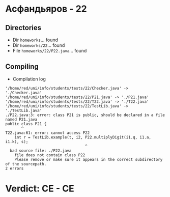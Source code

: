 # Асфандьяров - 22
## Directories
- Dir `homeworks`... found
- Dir `homeworks/22`... found
- File `homeworks/22/P22.java`... found
## Compiling
- Compilation log
```
'/home/red/uni/info/students/tests/22/Checker.java' -> './Checker.java'
'/home/red/uni/info/students/tests/22/P21.java' -> './P21.java'
'/home/red/uni/info/students/tests/22/T22.java' -> './T22.java'
'/home/red/uni/info/students/tests/22/TestLib.java' -> './TestLib.java'
./P22.java:3: error: class P21 is public, should be declared in a file named P21.java
public class P21 {
       ^
T22.java:61: error: cannot access P22
    int r = TestLib.example(t, i2, P22.multiplyDigit(i1.q, i1.a, i1.k), s);
                                   ^
  bad source file: ./P22.java
    file does not contain class P22
    Please remove or make sure it appears in the correct subdirectory of the sourcepath.
2 errors

```
# Verdict: **CE** - CE
